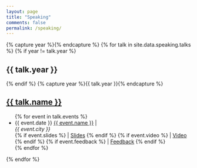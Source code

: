 ```yaml
---
layout: page
title: "Speaking"
comments: false
permalink: /speaking/
---
```


<div id="blog-archives" class="speaking">
	{% capture year %}{% endcapture %}
	{% for talk in site.data.speaking.talks %}
		{% if year != talk.year %}
			<h2>{{ talk.year }}</h2>
		{% endif %}
		{% capture year %}{{ talk.year }}{% endcapture %}
		<article>
			<h1><a href="{{ talk.url }}">{{ talk.name }}</a></h1>
			<footer>
				<ul>
					{% for event in talk.events %}
						<li>
							<span>{{ event.date }}</span>
							<a href="{{ event.url }}">{{ event.name }}</a> | 
							<address
								{% if event.country %}class="country-{{ event.country }}"{% endif %}>
								{{ event.city }}
							</address>
							{% if event.slides %}
								| <a href="{{ event.slides }}">Slides</a>
							{% endif %}
							{% if event.video %}
								 | <a href="{{ event.video }}">Video</a>
							{% endif %}
							{% if event.feedback %}
								 | <a href="{{ event.feedback }}">Feedback</a>
							{% endif %}
						</li>
					{% endfor %}
				</ul>
			</footer>
		</article>
	{% endfor %}
</div>
